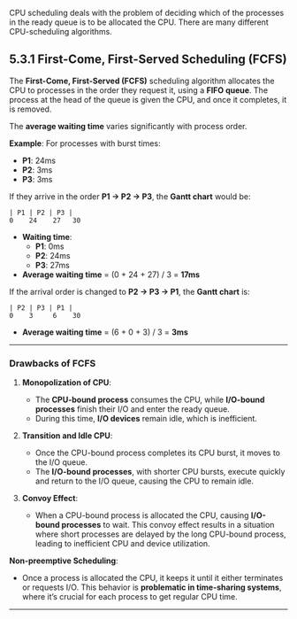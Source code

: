 

CPU scheduling deals with the problem of deciding which of the processes in the ready queue is to be allocated the CPU. There are many different CPU-scheduling algorithms.

## 5.3.1 First-Come, First-Served Scheduling (FCFS)

The **First-Come, First-Served (FCFS)** scheduling algorithm allocates the CPU to processes in the order they request it, using a **FIFO queue**. The process at the head of the queue is given the CPU, and once it completes, it is removed.

The **average waiting time** varies significantly with process order.

**Example**:   For processes with burst times:
- **P1**: 24ms  
- **P2**: 3ms  
- **P3**: 3ms  

If they arrive in the order **P1 → P2 → P3**, the **Gantt chart** would be:

```
| P1 | P2 | P3 |
0    24    27   30
```

- **Waiting time**:  
  - **P1**: 0ms  
  - **P2**: 24ms  
  - **P3**: 27ms  
- **Average waiting time** = (0 + 24 + 27) / 3 = **17ms**

If the arrival order is changed to **P2 → P3 → P1**, the **Gantt chart** is:

```
| P2 | P3 | P1 |
0    3     6    30
```

- **Average waiting time** = (6 + 0 + 3) / 3 = **3ms**

---

### Drawbacks of FCFS

1. **Monopolization of CPU**:  
   - The **CPU-bound process** consumes the CPU, while **I/O-bound processes** finish their I/O and enter the ready queue.
   - During this time, **I/O devices** remain idle, which is inefficient.

2. **Transition and Idle CPU**:  
   - Once the CPU-bound process completes its CPU burst, it moves to the I/O queue.
   - The **I/O-bound processes**, with shorter CPU bursts, execute quickly and return to the I/O queue, causing the CPU to remain idle.

3. **Convoy Effect**:  
   - When a CPU-bound process is allocated the CPU, causing **I/O-bound processes** to wait. This convoy effect results in a situation where short processes are delayed by the long CPU-bound process, leading to inefficient CPU and device utilization.


**Non-preemptive Scheduling**:  
- Once a process is allocated the CPU, it keeps it until it either terminates or requests I/O. This behavior is **problematic in time-sharing systems**, where it’s crucial for each process to get regular CPU time.


---

